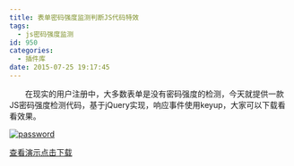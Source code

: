 ```yaml
---
title: 表单密码强度监测判断JS代码特效
tags:
  - js密码强度监测
id: 950
categories:
  - 插件库
date: 2015-07-25 19:17:45
---
```


&emsp;&emsp;在现实的用户注册中，大多数表单是没有密码强度的检测，今天就提供一款JS密码强度检测代码，基于jQuery实现，响应事件使用keyup，大家可以下载看看效果。

[![password](http://www.npm8.com/wp-content/uploads/2015/07/password.png)](http://www.npm8.com/wp-content/uploads/2015/07/password.png)

[查看演示](http://demo.grycheng.com/case/checkpassword)[点击下载](http://www.npm8.com/wp-content/uploads/2015/07/checkPassword.zip)
&nbsp;
&nbsp;